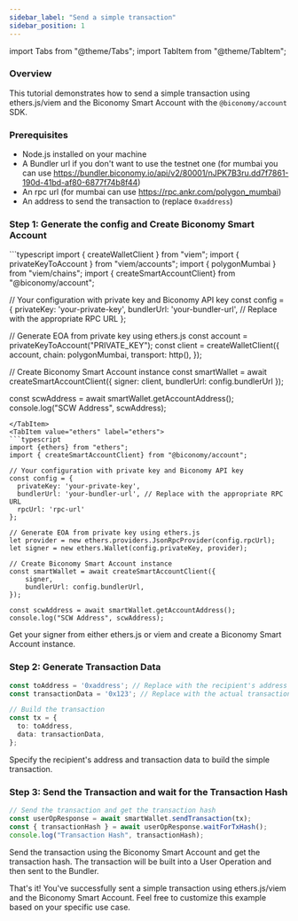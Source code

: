 ```yaml
---
sidebar_label: "Send a simple transaction"
sidebar_position: 1
---
```


import Tabs from "@theme/Tabs";
import TabItem from "@theme/TabItem";

### Overview

This tutorial demonstrates how to send a simple transaction using ethers.js/viem and the Biconomy Smart Account with the `@biconomy/account` SDK.

### Prerequisites

- Node.js installed on your machine
- A Bundler url if you don't want to use the testnet one (for mumbai you can use https://bundler.biconomy.io/api/v2/80001/nJPK7B3ru.dd7f7861-190d-41bd-af80-6877f74b8f44)
- An rpc url (for mumbai can use https://rpc.ankr.com/polygon_mumbai)
- An address to send the transaction to (replace `0xaddress`)

### Step 1: Generate the config and Create Biconomy Smart Account
<Tabs>
<TabItem value="viem" label="viem">
```typescript
import { createWalletClient } from "viem";
import { privateKeyToAccount } from "viem/accounts";
import { polygonMumbai } from "viem/chains";
import { createSmartAccountClient} from "@biconomy/account";

// Your configuration with private key and Biconomy API key
const config = {
  privateKey: 'your-private-key',
  bundlerUrl: 'your-bundler-url', // Replace with the appropriate RPC URL
};

// Generate EOA from private key using ethers.js
const account = privateKeyToAccount("PRIVATE_KEY");
const client = createWalletClient({
    account,
    chain: polygonMumbai,
    transport: http(),
});

// Create Biconomy Smart Account instance
const smartWallet = await createSmartAccountClient({
    signer: client,
    bundlerUrl: config.bundlerUrl
});

const scwAddress = await smartWallet.getAccountAddress();
console.log("SCW Address", scwAddress);
```
</TabItem>
<TabItem value="ethers" label="ethers">
```typescript
import {ethers} from "ethers";
import { createSmartAccountClient} from "@biconomy/account";

// Your configuration with private key and Biconomy API key
const config = {
  privateKey: 'your-private-key',
  bundlerUrl: 'your-bundler-url', // Replace with the appropriate RPC URL
  rpcUrl: 'rpc-url'
};

// Generate EOA from private key using ethers.js
let provider = new ethers.providers.JsonRpcProvider(config.rpcUrl);
let signer = new ethers.Wallet(config.privateKey, provider);

// Create Biconomy Smart Account instance
const smartWallet = await createSmartAccountClient({
    signer,
    bundlerUrl: config.bundlerUrl,
});

const scwAddress = await smartWallet.getAccountAddress();
console.log("SCW Address", scwAddress);
```
</TabItem>
</Tabs>

Get your signer from either ethers.js or viem and create a Biconomy Smart Account instance.

### Step 2: Generate Transaction Data

```typescript
const toAddress = '0xaddress'; // Replace with the recipient's address
const transactionData = '0x123'; // Replace with the actual transaction data

// Build the transaction 
const tx = {
  to: toAddress,
  data: transactionData,
};
```

Specify the recipient's address and transaction data to build the simple transaction.

### Step 3: Send the Transaction and wait for the Transaction Hash

```typescript
// Send the transaction and get the transaction hash
const userOpResponse = await smartWallet.sendTransaction(tx);
const { transactionHash } = await userOpResponse.waitForTxHash();
console.log("Transaction Hash", transactionHash);
```

Send the transaction using the Biconomy Smart Account and get the transaction hash. The transaction will be built into a User Operation and then sent to the Bundler.

That's it! You've successfully sent a simple transaction using ethers.js/viem and the Biconomy Smart Account. Feel free to customize this example based on your specific use case.